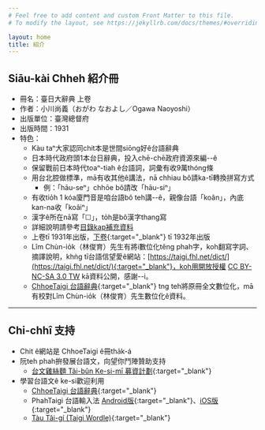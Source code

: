 ```yaml
---
# Feel free to add content and custom Front Matter to this file.
# To modify the layout, see https://jekyllrb.com/docs/themes/#overriding-theme-defaults

layout: home
title: 紹介
---
```


## Siāu-kài Chheh 紹介冊
- 冊名：臺日大辭典 上卷
- 作者：小川尚義（おがわ なおよし／Ogawa Naoyoshi）
- 出版單位：臺灣總督府
- 出版時間：1931
- 特色：
  - Kàu taⁿ大家認同chit本是世間siōng好ê台語辭典
  - 日本時代政府頭1本台日辭典，投入chē-chē政府資源來編--ê
  - 保留戰前日本時代toaⁿ-tiah ê台語詞，詞彙有收9萬thóng條
  - 用台北腔做標準，mā有收其他ê講法，nā chhiau bô請ka-tī轉換拼寫方式
    - 例：「hāu-seⁿ」chhōe bô請改「hāu-siⁿ」
  - 有收tio̍h 1 kóa廈門音是咱台語bô teh講--ê，親像台語「koân」，內底kan-na收「koâiⁿ」
  - 漢字ê所在nā寫「☐」，to̍h是bô漢字thang寫
  - 詳細說明請參考[目錄kap補充資料](./bokliok/)
  - 上卷tī 1931年出版，[下卷](https://thak.taigi.info/1932TaijitToaSutian2/){:target="_blank"} tī 1932年出版
  - Lîm Chùn-io̍k（林俊育）先生有將i數位化têng phah字，koh翻寫字詞、摘譯說明，khǹg tī台語信望愛ê網站：[https://taigi.fhl.net/dict/](https://taigi.fhl.net/dict/){:target="_blank"}，koh用開放授權 [CC BY-NC-SA 3.0 TW](https://creativecommons.org/licenses/by-nc-sa/3.0/tw/) kā資料公開，感謝--i。
  - [ChhoeTaigi 台語辭典](https://chhoe.taigi.info/){:target="_blank"} tng teh將原冊全文數位化，mā有校對Lîm Chùn-io̍k（林俊育）先生數位化ê資料。

---
## Chi-chhî 支持
- Chit ê網站是 ChhoeTaigi ê冊tha̍k-á
- 阮teh phah拚發展台語文，向望你鬥陣贊助支持
  - [台文雞絲麵 Tâi-bûn Ke-si-mī 募資計劃](https://r.zecz.ec/JiZo){:target="_blank"}
- 學習台語文ê ke-si歡迎利用
  - [ChhoeTaigi 台語辭典](https://chhoe.taigi.info/){:target="_blank"}
  - PhahTaigi 台語輸入法 [Android版](http://bit.ly/PhahTaigi-Android){:target="_blank"}、[iOS版](http://bit.ly/PhahTaigi-iOS){:target="_blank"}
  - [Tàu Tâi-gí (Taigi Wordle)](https://tau.taigi.info/){:target="_blank"}